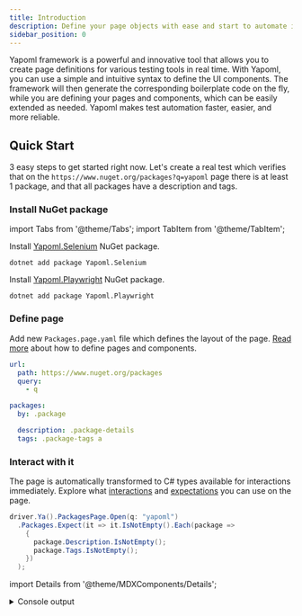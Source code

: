 ```yaml
---
title: Introduction
description: Define your page objects with ease and start to automate immediately
sidebar_position: 0
---
```


Yapoml framework is a powerful and innovative tool that allows you to create page definitions for various testing tools in real time. With Yapoml, you can use a simple and intuitive syntax to define the UI components. The framework will then generate the corresponding boilerplate code on the fly, while you are defining your pages and components, which can be easily extended as needed. Yapoml makes test automation faster, easier, and more reliable.


## Quick Start

3 easy steps to get started right now. Let's create a real test which verifies that on the `https://www.nuget.org/packages?q=yapoml` page there is at least 1 package, and that all packages have a description and tags.

### Install NuGet package

import Tabs from '@theme/Tabs';
import TabItem from '@theme/TabItem';

<Tabs groupId="framework" queryString>
<TabItem value="selenium" label="Selenium" default>

Install [Yapoml.Selenium](https://www.nuget.org/packages/Yapoml.Selenium) NuGet package.

```
dotnet add package Yapoml.Selenium
```

</TabItem>
<TabItem value="playwright" label="Playwright">

Install [Yapoml.Playwright](https://www.nuget.org/packages/Yapoml.Playwright) NuGet package.

```
dotnet add package Yapoml.Playwright
```

</TabItem>
</Tabs>


### Define page

Add new `Packages.page.yaml` file which defines the layout of the page. [Read more](concepts/syntax.md) about how to define pages and components.

```yaml
url:
  path: https://www.nuget.org/packages
  query:
    - q

packages: 
  by: .package

  description: .package-details
  tags: .package-tags a
```


### Interact with it

The page is automatically transformed to C# types available for interactions immediately. Explore what [interactions](concepts/interactions.md) and [expectations](concepts/expectations.md) you can use on the page.

```csharp title="Program.cs"
driver.Ya().PackagesPage.Open(q: "yapoml")
  .Packages.Expect(it => it.IsNotEmpty().Each(package =>
    {
      package.Description.IsNotEmpty();
      package.Tags.IsNotEmpty();
    })
  );
```

import Details from '@theme/MDXComponents/Details';

<Details>
<summary mdxType="summary">Console output</summary>

```
16:26:55.296 TRC • Opening Packages page by https://www.nuget.org/packages?q=yapoml
16:26:59.416 TRC • 4.1s
16:26:59.419 TRC • Expect packages satisfy conditions
16:26:59.423 TRC ╎ • Expect the count of packages is greater than 0
16:26:59.425 TRC ╎ ╎ Finding packages by css selector .package
16:26:59.445 TRC ╎ ╎ Found 6 packages
16:26:59.446 TRC ╎ • Expect each package satisfy conditions
16:26:59.448 TRC ╎ ╎ • Expect text of the description is not empty
16:26:59.449 TRC ╎ ╎ ╎ Finding description by css selector .package-details
16:26:59.477 TRC ╎ ╎ • Expect the count of tags is greater than 0
16:26:59.477 TRC ╎ ╎ ╎ Finding tags by css selector .package-tags a
16:26:59.488 TRC ╎ ╎ ╎ Found 5 tags
16:26:59.488 TRC ╎ ╎ • Expect text of the description is not empty
16:26:59.488 TRC ╎ ╎ ╎ Finding description by css selector .package-details
16:26:59.500 TRC ╎ ╎ • Expect the count of tags is greater than 0
16:26:59.500 TRC ╎ ╎ ╎ Finding tags by css selector .package-tags a
16:26:59.506 TRC ╎ ╎ ╎ Found 2 tags
16:26:59.506 TRC ╎ ╎ • Expect text of the description is not empty
16:26:59.506 TRC ╎ ╎ ╎ Finding description by css selector .package-details
16:26:59.518 TRC ╎ ╎ • Expect the count of tags is greater than 0
16:26:59.518 TRC ╎ ╎ ╎ Finding tags by css selector .package-tags a
16:26:59.523 TRC ╎ ╎ ╎ Found 2 tags
16:26:59.523 TRC ╎ ╎ • Expect text of the description is not empty
16:26:59.523 TRC ╎ ╎ ╎ Finding description by css selector .package-details
16:26:59.534 TRC ╎ ╎ • Expect the count of tags is greater than 0
16:26:59.534 TRC ╎ ╎ ╎ Finding tags by css selector .package-tags a
16:26:59.541 TRC ╎ ╎ ╎ Found 4 tags
16:26:59.541 TRC ╎ ╎ • Expect text of the description is not empty
16:26:59.541 TRC ╎ ╎ ╎ Finding description by css selector .package-details
16:26:59.553 TRC ╎ ╎ • Expect the count of tags is greater than 0
16:26:59.553 TRC ╎ ╎ ╎ Finding tags by css selector .package-tags a
16:26:59.560 TRC ╎ ╎ ╎ Found 2 tags
16:26:59.560 TRC ╎ ╎ • Expect text of the description is not empty
16:26:59.560 TRC ╎ ╎ ╎ Finding description by css selector .package-details
16:26:59.571 TRC ╎ ╎ • Expect the count of tags is greater than 0
16:26:59.571 TRC ╎ ╎ ╎ Finding tags by css selector .package-tags a
16:26:59.578 TRC ╎ ╎ ╎ Found 4 tags
```
</Details>
